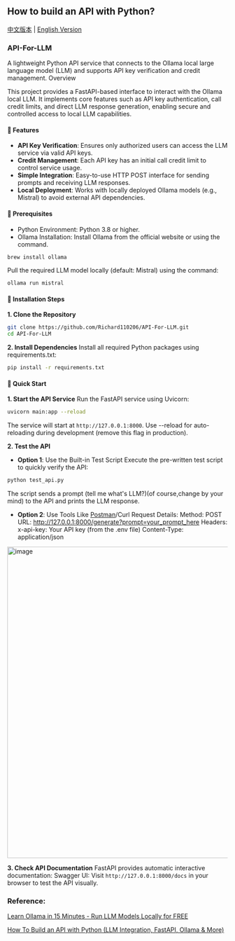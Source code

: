 ## How to build an API with Python?
[中文版本](README_zh-CN.md) | [English Version](README.md)
### API-For-LLM
A lightweight Python API service that connects to the Ollama local large language model (LLM) and supports API key verification and credit management.
Overview

This project provides a FastAPI-based interface to interact with the Ollama local LLM. It implements core features such as API key authentication, call credit limits, and direct LLM response generation, enabling secure and controlled access to local LLM capabilities.

#### 🚀 Features
- **API Key Verification**: Ensures only authorized users can access the LLM service via valid API keys.
- **Credit Management**: Each API key has an initial call credit limit to control service usage.
- **Simple Integration**: Easy-to-use HTTP POST interface for sending prompts and receiving LLM responses.
- **Local Deployment**: Works with locally deployed Ollama models (e.g., Mistral) to avoid external API dependencies.


#### 📌 Prerequisites
- Python Environment: Python 3.8 or higher.
- Ollama Installation:
Install Ollama from the official website or using the command.
```bash
brew install ollama
```
Pull the required LLM model locally (default: Mistral) using the command:
```bash
ollama run mistral
```

#### 📝 Installation Steps

**1. Clone the Repository**
```bash
git clone https://github.com/Richard110206/API-For-LLM.git
cd API-For-LLM
```

**2. Install Dependencies**
Install all required Python packages using requirements.txt:
```bash
pip install -r requirements.txt
```

#### 🔧 Quick Start
**1. Start the API Service**
Run the FastAPI service using Uvicorn:
```bash
uvicorn main:app --reload
```
The service will start at `http://127.0.0.1:8000`.
Use --reload for auto-reloading during development (remove this flag in production).

**2. Test the API**

- **Option 1**: Use the Built-in Test Script
Execute the pre-written test script to quickly verify the API:
```bash
python test_api.py
```
The script sends a prompt (tell me what's LLM?)(of course,change by your mind) to the API and prints the LLM response.

- **Option 2**: Use Tools Like [Postman](https://www.postman.com/downloads/)/Curl
Request Details:
Method: POST
URL: http://127.0.0.1:8000/generate?prompt=your_prompt_here
Headers:
x-api-key: Your API key (from the .env file)
Content-Type: application/json
<img width="564" height="711" alt="image" src="https://github.com/user-attachments/assets/096b2cf8-d7c1-4a2b-930c-13802a90a22a" />



**3. Check API Documentation**
FastAPI provides automatic interactive documentation:
Swagger UI: Visit `http://127.0.0.1:8000/docs` in your browser to test the API visually.


### Reference:

[Learn Ollama in 15 Minutes - Run LLM Models Locally for FREE](https://www.youtube.com/watch?v=UtSSMs6ObqY&t=600s)

[How To Build an API with Python (LLM Integration, FastAPI, Ollama & More)](https://www.youtube.com/watch?v=cy6EAp4iNN4)
